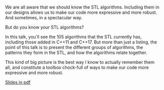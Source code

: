We are all aware that we should know the STL algorithms. Including them in our designs allows us to make our code more expressive and more robust. And sometimes, in a spectacular way.

But do you know your STL algorithms?

In this talk, you'll see the 105 algorithms that the STL currently has, including those added in C++11 and C++17. But more than just a listing, the point of this talk is to present the different groups of algorithms, the patterns they form in the STL, and how the algorithms relate together.

This kind of big picture is the best way I know to actually remember them all, and constitute a toolbox chock-full of ways to make our code more expressive and more robust. 

<a href=http://cppconf.ru/talks/day-1/track-a/3.pdf>Slides in pdf</a>
